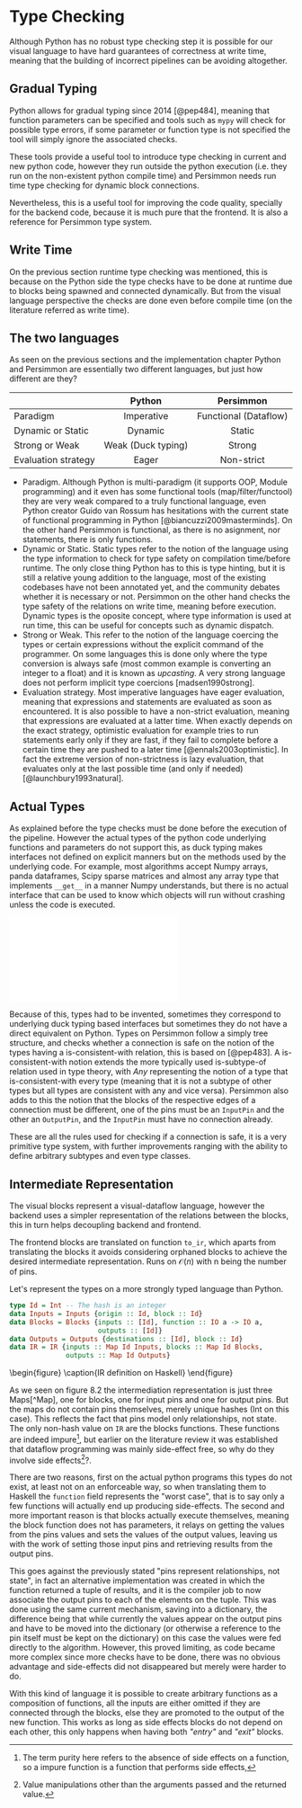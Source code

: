 Type Checking
=============

Although Python has no robust type checking step it is possible for our visual
language to have hard guarantees of correctness at write time, meaning that
the building of incorrect pipelines can be avoiding altogether.

Gradual Typing
--------------
Python allows for gradual typing since 2014 [@pep484], meaning that function
parameters can be specified and tools such as `mypy` will check for possible
type errors, if some parameter or function type is not specified the tool
will simply ignore the associated checks.

These tools provide a useful tool to introduce type checking in current and
new python code, however they run outside the python execution (i.e. they run
on the non-existent python compile time) and Persimmon needs run time type
checking for dynamic block connections.

Nevertheless, this is a useful tool for improving the code quality, specially
for the backend code, because it is much pure that the frontend.
It is also a reference for Persimmon type system.


Write Time
----------
On the previous section runtime type checking was mentioned, this is because
on the Python side the type checks have to be done at runtime due to blocks
being spawned and connected dynamically.
But from the visual language perspective the checks are done even before
compile time (on the literature referred as write time).


The two languages
-----------------
As seen on the previous sections and the implementation chapter Python and
Persimmon are essentially two different languages, but just how different are
they?

|                   |      Python      |       Persimmon      |
|:------------------|:----------------:|:--------------------:|
|      Paradigm     |    Imperative    |Functional (Dataflow) |
| Dynamic or Static |      Dynamic     |        Static        |
|   Strong or Weak  |Weak (Duck typing)|        Strong        |
|Evaluation strategy|       Eager      |      Non-strict      |

* Paradigm. Although Python is multi-paradigm (it supports OOP, Module
    programming) and it even has some functional tools (map/filter/functool)
    they are very weak compared to a truly functional language, even Python
    creator Guido van Rossum has hesitations with the current state of
    functional programming in Python [@biancuzzi2009masterminds].
    On the other hand Persimmon is functional, as there is no asignment, nor
    statements, there is only functions.
* Dynamic or Static. Static types refer to the notion of the language using
    the type information to check for type safety on compilation time/before
    runtime. The only close thing Python has to this is type hinting, but
    it is still a relative young addition to the language, most of the
    existing codebases have not been annotated yet, and the community debates
    whether it is necessary or not.
    Persimmon on the other hand checks the type safety of the relations on
    write time, meaning before execution.
    Dynamic types is the oposite concept, where type information is used at
    run time, this can be useful for concepts such as dynamic dispatch.
* Strong or Weak. This refer to the notion of the language coercing the types
    or certain expressions without the explicit command of the programmer.
    On some languages this is done only where the type conversion is always
    safe (most common example is converting an integer to a float) and it is
    known as *upcasting*.
    A very strong language does not perform implicit type coercions
    [madsen1990strong].
* Evaluation strategy. Most imperative languages have eager evaluation,
    meaning that expressions and statements are evaluated as soon as
    encountered.
    It is also possible to have a non-strict evaluation, meaning that
    expressions are evaluated at a latter time.
    When exactly depends on the exact strategy, optimistic evaluation for
    example tries to run statements early only if they are fast, if they
    fail to complete before a certain time they are pushed to a later time
    [@ennals2003optimistic].
    In fact the extreme version of non-strictness is lazy evaluation, that
    evaluates only at the last possible time (and only if needed)
    [@launchbury1993natural].

Actual Types
------------
As explained before the type checks must be done before the execution of the
pipeline.
However the actual types of the python code underlying functions and parameters
do not support this, as duck typing makes interfaces not defined on explicit
manners but on the methods used by the underlying code.
For example, most algorithms accept Numpy arrays, panda dataframes, Scipy sparse
matrices and almost any array type that implements `__get__` in a manner Numpy
understands, but there is no actual interface that can be used to know which
objects will run without crashing unless the code is executed.

![Type hierarchy](images/type_hierarchy.pdf)

Because of this, types had to be invented, sometimes they correspond to
underlying duck typing based interfaces but sometimes they do not have a direct
equivalent on Python.
Types on Persimmon follow a simply tree structure, and checks whether a
connection is safe on the notion of the types having a is-consistent-with
relation, this is based on [@pep483].
A is-consistent-with notion extends the more typically used is-subtype-of
relation used in type theory, with $Any$ representing the notion of a type that
is-consistent-with every type (meaning that it is not a subtype of other types
but all types are consistent with any and vice versa).
Persimmon also adds to this the notion that the blocks of the respective edges
of a connection must be different, one of the pins must be an `InputPin` and
the other an `OutputPin`, and the `InputPin` must have no connection already.

These are all the rules used for checking if a connection is safe, it is a very
primitive type system, with further improvements ranging with the ability to
define arbitrary subtypes and even type classes.


Intermediate Representation
---------------------------
The visual blocks represent a visual-dataflow language, however the backend
uses a simpler representation of the relations between the blocks, this in turn
helps decoupling backend and frontend.

The frontend blocks are translated on function `to_ir`, which aparts from
translating the blocks it avoids considering orphaned blocks to achieve the
desired intermediate representation. Runs on $\mathcal{O}(n)$ with n being the
number of pins.

Let's represent the types on a more strongly typed language than Python.

~~~haskell
type Id = Int -- The hash is an integer
data Inputs = Inputs {origin :: Id, block :: Id}
data Blocks = Blocks {inputs :: [Id], function :: IO a -> IO a,
                      outputs :: [Id]}
data Outputs = Outputs {destinations :: [Id], block :: Id}
data IR = IR {inputs :: Map Id Inputs, blocks :: Map Id Blocks,
              outputs :: Map Id Outputs}
~~~
\begin{figure}
\caption{IR definition on Haskell}
\end{figure}

As we seen on figure 8.2 the intermediation representation is just three
Maps[^Map], one for blocks, one for input pins and one for output pins.
But the maps do not contain pins themselves, merely unique hashes (Int on
this case).
This reflects the fact that pins model only relationships, not state.
The only non-hash value on `IR` are the blocks functions.
These functions are indeed impure[^impure], but earlier on the literature
review it was established that dataflow programming was mainly side-effect
free, so why do they involve side effects[^side-effects]?.

There are two reasons, first on the actual python programs this
types do not exist, at least not on an enforceable way, so when translating
them to Haskell the `function` field represents the "worst case", that is to
say only a few functions will actually end up producing side-effects.
The second and more important reason is that blocks actually execute
themselves, meaning the block function does not has parameters, it relays on
getting the values from the pins values and sets the values of the output
values, leaving us with the work of setting those input pins and retrieving
results from the output pins.

This goes against the previously stated "pins represent relationships, not
state", in fact an alternative implementation was created in which the
function returned a tuple of results, and it is the compiler job to now
associate the output pins to each of the elements on the tuple.
This was done using the same current mechanism, saving into a dictionary, the
difference being that while currently the values appear on the output pins and
have to be moved into the dictionary (or otherwise a reference to the pin
itself must be kept on the dictionary) on this case the values were fed
directly to the algorithm.
However, this proved limiting, as code became more complex since more checks
have to be done, there was no obvious advantage and side-effects did not
disappeared but merely were harder to do.

With this kind of language it is possible to create arbitrary functions as a
composition of functions, all the inputs are either omitted if they are
connected through the blocks, else they are promoted to the output of the new
function.
This works as long as side effects blocks do not depend on each other, this
only happens when having both *"entry"* and *"exit"* blocks.


[^impure]: The term purity here refers to the absence of side effects on a
    function, so a impure function is a function that performs side effects,
[^side-effects]: Value manipulations other than the arguments passed and the
    returned value.
